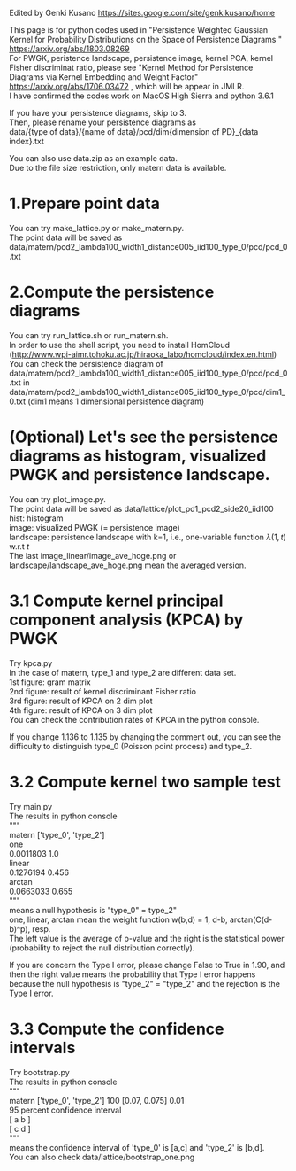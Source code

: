 Edited by Genki Kusano <https://sites.google.com/site/genkikusano/home>

This page is for python codes used in "Persistence Weighted Gaussian Kernel for Probability Distributions on the Space of Persistence Diagrams " <https://arxiv.org/abs/1803.08269>  
For PWGK, peristence landscape, persistence image, kernel PCA, kernel Fisher discriminat ratio, please see "Kernel Method for Persistence Diagrams via Kernel Embedding and Weight Factor" <https://arxiv.org/abs/1706.03472> , which will be appear in JMLR.  
I have confirmed the codes work on MacOS High Sierra and python 3.6.1

If you have your persistence diagrams, skip to 3.  
Then, please rename your persistence diagrams as   
data/{type of data}/{name of data}/pcd/dim{dimension of PD}_{data index}.txt   

You can also use data.zip as an example data.  
Due to the file size restriction, only matern data is available.  

# 1.Prepare point data
You can try make_lattice.py or make_matern.py.  
The point data will be saved as data/matern/pcd2_lambda100_width1_distance005_iid100_type_0/pcd/pcd_0.txt


# 2.Compute the persistence diagrams
You can try run_lattice.sh or run_matern.sh.  
In order to use the shell script, you need to install HomCloud (http://www.wpi-aimr.tohoku.ac.jp/hiraoka_labo/homcloud/index.en.html)  
You can check the persistence diagram of data/matern/pcd2_lambda100_width1_distance005_iid100_type_0/pcd/pcd_0.txt in data/matern/pcd2_lambda100_width1_distance005_iid100_type_0/pcd/dim1_0.txt (dim1 means 1 dimensional persistence diagram)


# (Optional) Let's see the persistence diagrams as histogram, visualized PWGK and persistence landscape.
You can try plot_image.py.  
The point data will be saved as data/lattice/plot_pd1_pcd2_side20_iid100  
hist: histogram  
image: visualized PWGK (= persistence image)  
landscape: persistence landscape with k=1, i.e., one-variable function $\lambda(1, t)$ w.r.t $t$  
The last image_linear/image_ave_hoge.png or landscape/landscape_ave_hoge.png mean the averaged version.


# 3.1 Compute kernel principal component analysis (KPCA) by PWGK
Try kpca.py  
In the case of matern, type_1 and type_2 are different data set.  
1st figure: gram matrix  
2nd figure: result of kernel discriminant Fisher ratio  
3rd figure: result of KPCA on 2 dim plot  
4th figure: result of KPCA on 3 dim plot  
You can check the contribution rates of KPCA in the python console.  

If you change 1.136 to 1.135 by changing the comment out, you can see the difficulty to distinguish type_0 (Poisson point process) and type_2.

# 3.2 Compute kernel two sample test
Try main.py  
The results in python console  
"""  
matern ['type_0', 'type_2']  
one  
0.0011803 1.0  
linear   
0.1276194 0.456  
arctan   
0.0663033 0.655  
"""  
means a null hypothesis is "type_0" = type_2"  
one, linear, arctan mean the weight function w(b,d) = 1, d-b, arctan(C(d-b)^p), resp.  
The left value is the average of p-value and the right is the statistical power (probability to reject the null distribution correctly).  

If you are concern the Type I error, please change False to True in 1.90, and then the right value means the probability that Type I error happens because the null hypothesis is  "type_2" = "type_2" and the rejection is the Type I error.


# 3.3 Compute the confidence intervals
Try bootstrap.py  
The results in python console  
"""  
matern ['type_0', 'type_2'] 100 [0.07, 0.075] 0.01  
95 percent confidence interval  
[ a b ]  
[ c d ]  
"""  
means the confidence interval of 'type_0' is [a,c] and 'type_2' is [b,d].  
You can also check data/lattice/bootstrap_one.png

